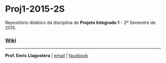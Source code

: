 # Proj1-2015-2S

Repositório didático da disciplina de **Projeto Integrado 1** - 2º Semestre de 2015.

### [Wiki](https://github.com/puccjogos/Proj1-2015-2S/wiki)

---
**Prof. Enric Llagostera** | [email](mailto:enricllagostera@gmail.com) | [facebook](http://www.facebook.com/enricllagostera)
